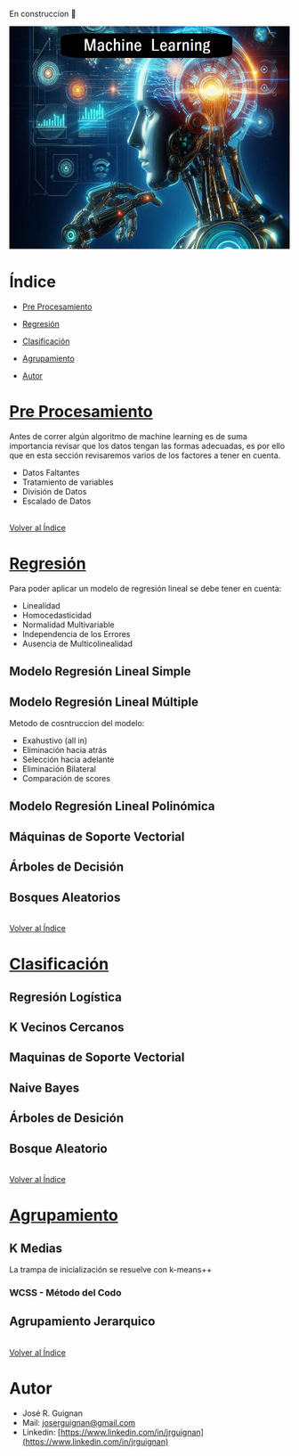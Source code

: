 En construccion 🚧
<p align="center">
<img src="images/banner.png"  height=400>
</p>

# Índice

* [Pre Procesamiento](#Pre-Procesamiento) 
* [Regresión](#Regresión) 
* [Clasificación](#Clasificación) 
* [Agrupamiento](#Agrupamiento) 

* [Autor](#Autor)

# [Pre Procesamiento](https://github.com/jrguignan/Machine_Learning/tree/main/Pre_Procesamiento)

Antes de correr algún algoritmo de machine learning es de suma importancia revisar que los datos tengan las formas adecuadas, es por ello que en esta sección revisaremos varios de los factores a tener en cuenta.

- Datos Faltantes
- Tratamiento de variables
- División de Datos
- Escalado de Datos


<br>[Volver al Índice](#Índice)

# [Regresión](https://github.com/jrguignan/Machine_Learning/tree/main/Regresion)

Para poder aplicar un modelo de regresión lineal se debe tener en cuenta:
- Linealidad
- Homocedasticidad
- Normalidad Multivariable
- Independencia de los Errores
- Ausencia de Multicolinealidad


## Modelo Regresión Lineal Simple

## Modelo Regresión Lineal Múltiple

Metodo de cosntruccion del modelo:
- Exahustivo (all in)
- Eliminación hacia atrás
- Selección hacia adelante
- Eliminación Bilateral
- Comparación de scores

## Modelo Regresión Lineal Polinómica

## Máquinas de Soporte Vectorial

## Árboles de Decisión

## Bosques Aleatorios

<br>[Volver al Índice](#Índice)

# [Clasificación](https://github.com/jrguignan/Machine_Learning/tree/main/Clasificacion)

## Regresión Logística

## K Vecinos Cercanos

## Maquinas de Soporte Vectorial

## Naive Bayes

## Árboles de Desición

## Bosque Aleatorio

<br>[Volver al Índice](#Índice)

# [Agrupamiento](https://github.com/jrguignan/Machine_Learning/tree/main/Agrupamiento)

## K Medias

La trampa de inicialización se resuelve con k-means++

### WCSS - Método del Codo

## Agrupamiento Jerarquico

<br>[Volver al Índice](#Índice)


# Autor

- José R. Guignan
- Mail: joserguignan@gmail.com
- Linkedin: [https://www.linkedin.com/in/jrguignan](https://www.linkedin.com/in/jrguignan)
